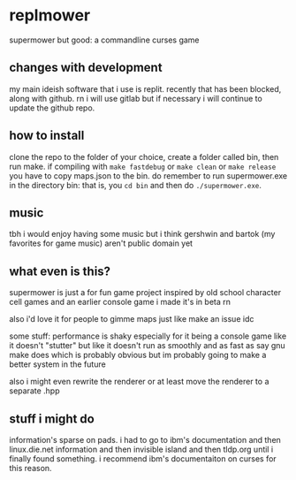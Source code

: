 # replmower
supermower but good: a commandline curses game
## changes with development
my main ideish software that i use is replit. recently that has been blocked, along with github. rn i will use gitlab but if necessary i will continue to update the github repo.
## how to install
clone the repo to the folder of your choice, create a folder called bin, then run make. if compiling with `make fastdebug` or `make clean` or `make release` you have to copy maps.json to the bin. do remember to run supermower.exe in the directory bin: that is, you `cd bin` and then do `./supermower.exe`.
## music
tbh i would enjoy having some music but i think gershwin and bartok (my favorites for game music) aren't public domain yet
## what even is this?
supermower is just a for fun game project inspired by old school character cell games and an earlier console game i made 
it's in beta rn

also i'd love it for people to gimme maps just like make an issue idc


some stuff:
performance is shaky especially for it being a console game like it doesn't "stutter" but like it doesn't run as smoothly and as fast as say gnu make does which is probably obvious but im probably going to make a better system in the future

also i might even rewrite the renderer or at least move the renderer to a separate .hpp

## stuff i might do
information's sparse on pads. i had to go to ibm's documentation and then linux.die.net information and then invisible island and then tldp.org until i finally found something. i recommend ibm's documentaiton on curses for this reason.


